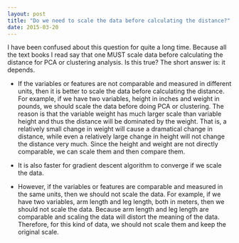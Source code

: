 ```yaml
---
layout: post
title: "Do we need to scale the data before calculating the distance?"
date: 2015-03-20
---
```


I have been confused about this question for quite a long time. Because all the text books I read say that one MUST scale data before calculating the distance for PCA or clustering analysis. Is this true? The short answer is: it depends.

- If the variables or features are not comparable and measured in different units, then it is better to scale the data before calculating the distance.
For example, if we have two variables, height in inches and weight in pounds, we should scale the data before doing PCA or clustering. The reason is that the variable
weight has much larger scale than variable height and thus the distance will be dominated by the weight. That is, a relatively small change in weight will cause a dramatical change in distance, while even a relatively large change in height will not change the distance very much. Since the height and weight are not directly comparable, we can scale them and then compare them.

- It is also faster for gradient descent algorithm to converge if we scale the data.

- However, if the variables or features are comparable and measured in the same units, then we should not scale the data. For example, if we have two variables, arm length and leg length, both in meters, then we should not scale the data. Because arm length and leg length are comparable and scaling the data will distort the meaning of the data. Therefore, for this kind of data, we should not scale them and keep the original scale.

